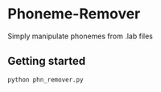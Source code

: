 # Phoneme-Remover
Simply manipulate phonemes from .lab files

## Getting started
```bash
python phn_remover.py
```
